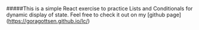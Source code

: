 #####This is a simple React exercise to practice Lists and Conditionals for dynamic display of state.
Feel free to check it out on my [github page] (https://goragottsen.github.io/lc/)
